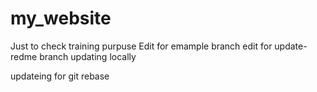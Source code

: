 # my_website

Just to check training purpuse
Edit for emample branch
edit for update-redme branch
updating locally

updateing for git rebase
